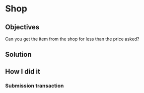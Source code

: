 # Shop

## Objectives

Сan you get the item from the shop for less than the price asked?

## Solution

## How I did it

### Submission transaction
